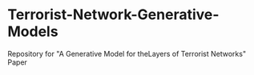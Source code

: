 # Terrorist-Network-Generative-Models
Repository for "A Generative Model for theLayers of Terrorist Networks" Paper
